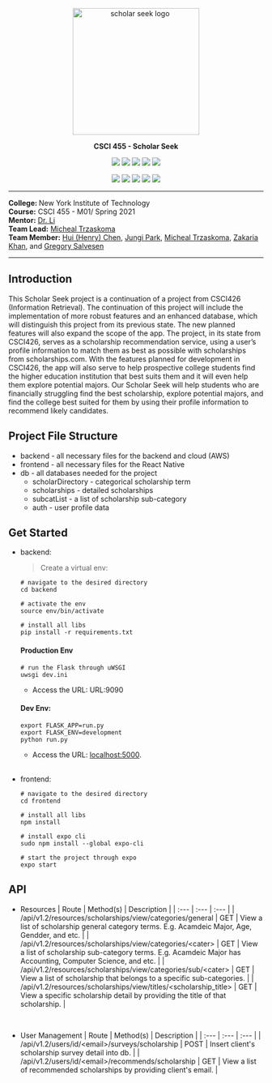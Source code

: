 <p align="center">
   <image
   src="./frontend/assets/AppLogo.png"
   alt="scholar seek logo"
   height="250"
          width="250"/>
</p>

<p align="center">
   <b>CSCI 455 - Scholar Seek</b>
</p>

<p align="center">
   <image src="https://shields.io/badge/python-3.8.x-blue??style=flat&logo=python&logoColor=white" />
   <image src="https://img.shields.io/badge/JavaScript-blue?style=flat&logo=JavaScript&logoColor=white&color=blue" />
   <image src="https://img.shields.io/badge/react-0.63.2-blue?style=flat&logo=react&logoColor=white&label=React%20Native" />
   <image src="https://img.shields.io/badge/npm-7.6.3-blue?style=flat&logo=npm&logoColor=white" />
   <image src="https://img.shields.io/badge/expo-40.0.1-blue?style=flat&logo=Expo&logoColor=white&color=blue" />
</p>

<p align="center">
   <image src="https://img.shields.io/badge/flask-1.1.2-blue?style=flat&logo=flask&logoColor=white" />
   <image src="https://img.shields.io/badge/selenium-3.141.0-blue?style=flat&logo=selenium&logoColor=white" />
   <image src="https://img.shields.io/badge/pytest-6.2.2-blue?style=flat&logo=pytest&logoColor=white" />
   <image src="https://img.shields.io/badge/AWS%20EC2-blue?style=flat&logo=Amazon%20AWS&logoColor=white&color=blue" />
   <image src="https://img.shields.io/badge/mongodb-3.6.8-blue?style=flat&logo=mongodb&logoColor=white&color=blue" />
</p>

---
<b>College: </b>New York Institute of Technology<br>
<b>Course:</b> CSCI 455 - M01/ Spring 2021<br>
<b>Mentor:</b> <a href="https://www.nyit.edu/bio/wli20">Dr. Li</a><br>
<b>Team Lead:</b> <a href="https://github.com/MichaelTrzaskoma">Micheal Trzaskoma</a><br>
<b>Team Member:</b> <a href="https://hchen98.github.io/">Hui (Henry) Chen</a>, <a href="https://github.com/byjungy93">Jungi Park</a>, <a href="https://github.com/MichaelTrzaskoma">Micheal Trzaskoma</a>, <a href="https://github.com/THeKhanMann">Zakaria Khan</a>, and <a href="https://github.com/Greg-Salvesen2">Gregory Salvesen</a>

---

## Introduction
This Scholar Seek project is a continuation of a project from CSCI426 (Information Retrieval). The continuation of this project will include the implementation of more robust features and an enhanced database, which will distinguish this project from its previous state. The new planned features will also expand the scope of the app. The project, in its state from CSCI426, serves as a scholarship recommendation service, using a user’s profile information to match them as best as possible with scholarships from scholarships.com. With the features planned for development in CSCI426, the app will also serve to help prospective college students find the higher education institution that best suits them and it will even help them explore potential majors. Our Scholar Seek will help students who are financially struggling find the best scholarship, explore potential majors, and find the college best suited for them by using their profile information to recommend likely candidates.

## Project File Structure

* backend - all necessary files for the backend and cloud (AWS)
* frontend - all necessary files for the React Native
* db - all databases needed for the project
    * scholarDirectory - categorical scholarship term
    * scholarships - detailed scholarships
    * subcatList - a list of scholarship sub-category
    * auth - user profile data

## Get Started

* backend:
    
    > Create a virtual env:
    ```
    # navigate to the desired directory
    cd backend

    # activate the env
    source env/bin/activate

    # install all libs
    pip install -r requirements.txt
    ```

    #### Production Env
    ```
    # run the Flask through uWSGI
    uwsgi dev.ini
    ```

    * Access the URL: URL:9090

    #### Dev Env:
    ```
    export FLASK_APP=run.py
    export FLASK_ENV=development
    python run.py
    ```

    * Access the URL: <a href="localhost:5000">localhost:5000</a>.
<br><br>

* frontend:

    ```
    # navigate to the desired directory
    cd frontend

    # install all libs
    npm install

    # install expo cli
    sudo npm install --global expo-cli

    # start the project through expo
    expo start
    ```

## API

* Resources
    | Route | Method(s) | Description |
    | :--- | :--- | :--- |
    | /api/v1.2/resources/scholarships/view/categories/general | GET | View a list of scholarship general category terms. E.g. Acamdeic Major, Age, Gendder, and etc. |
    | /api/v1.2/resources/scholarships/view/categories/<cater\> | GET | View a list of scholarship sub-category terms. E.g. Acamdeic Major has Accounting, Computer Science, and etc. |
    | /api/v1.2/resources/scholarships/view/categories/sub/<cater\> | GET | View a list of scholarship that belongs to a specific sub-categories. |
    | /api/v1.2/resources/scholarships/view/titles/<scholarship_title\> | GET | View a specific scholarship detail by providing the title of that scholarship. |

    <br>
* User Management
    | Route | Method(s) | Description |
    | :--- | :--- | :--- |
    | /api/v1.2/users/id/<email\>/surveys/scholarship | POST | Insert client's scholarship survey detail into db. |
    | /api/v1.2/users/id/<email\>/recommends/scholarship | GET | View a list of recommended scholarships by providing client's email. |
